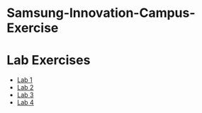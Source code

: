 # Samsung-Innovation-Campus-Exercise
# Lab Exercises

- [Lab 1](https://github.com/bishram-acharya/Samsung-Innovation-Campus-Exercise/tree/main/Lab1)
- [Lab 2](https://github.com/bishram-acharya/Samsung-Innovation-Campus-Exercise/tree/main/Lab2)
- [Lab 3](https://github.com/bishram-acharya/Samsung-Innovation-Campus-Exercise/tree/main/Lab3)
- [Lab 4](https://github.com/bishram-acharya/Samsung-Innovation-Campus-Exercise/tree/main/Lab4)
